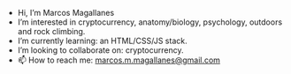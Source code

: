 -  Hi, I’m Marcos Magallanes
-  I’m interested in cryptocurrency, anatomy/biology, psychology, outdoors and rock climbing.
-  I’m currently learning: an HTML/CSS/JS stack.
-  I’m looking to collaborate on: cryptocurrency.
- 📫 How to reach me: marcos.m.magallanes@gmail.com

<!---
marcosmagallanes/marcosmagallanes is a ✨ special ✨ repository because its `README.md` (this file) appears on your GitHub profile.
You can click the Preview link to take a look at your changes.
--->
